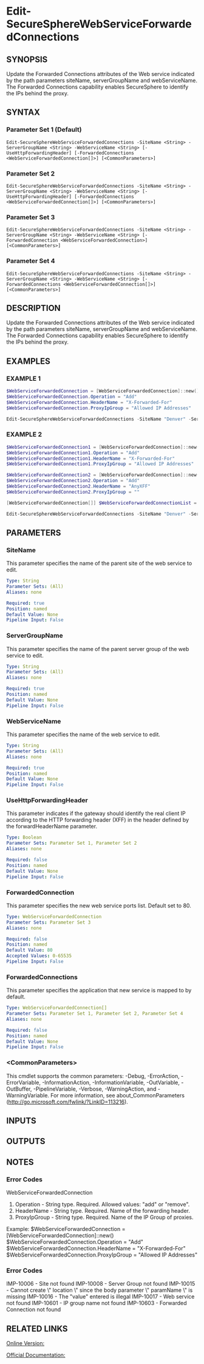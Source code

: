 ﻿# Edit-SecureSphereWebServiceForwardedConnections

## SYNOPSIS
Update the Forwarded Connections attributes of the Web service indicated by the path parameters siteName, serverGroupName and webServiceName. The Forwarded Connections capability enables SecureSphere to identify the IPs behind the proxy.

## SYNTAX

### Parameter Set 1 (Default)
```
Edit-SecureSphereWebServiceForwardedConnections -SiteName <String> -ServerGroupName <String> -WebServiceName <String> [-UseHttpForwardingHeader] [-ForwardedConnections <WebServiceForwardedConnection[]>] [<CommonParameters>]
```

### Parameter Set 2
```
Edit-SecureSphereWebServiceForwardedConnections -SiteName <String> -ServerGroupName <String> -WebServiceName <String> [-UseHttpForwardingHeader] [-ForwardedConnections <WebServiceForwardedConnection[]>] [<CommonParameters>]
```

### Parameter Set 3
```
Edit-SecureSphereWebServiceForwardedConnections -SiteName <String> -ServerGroupName <String> -WebServiceName <String> [-ForwardedConnection <WebServiceForwardedConnection>] [<CommonParameters>]
```

### Parameter Set 4
```
Edit-SecureSphereWebServiceForwardedConnections -SiteName <String> -ServerGroupName <String> -WebServiceName <String> [-ForwardedConnections <WebServiceForwardedConnection[]>] [<CommonParameters>]
```

## DESCRIPTION
Update the Forwarded Connections attributes of the Web service indicated by the path parameters siteName, serverGroupName and webServiceName. The Forwarded Connections capability enables SecureSphere to identify the IPs behind the proxy.

## EXAMPLES

### EXAMPLE 1

```powershell
$WebServiceForwardedConnection = [WebServiceForwardedConnection]::new()
$WebServiceForwardedConnection.Operation = "Add"
$WebServiceForwardedConnection.HeaderName = "X-Forwarded-For"
$WebServiceForwardedConnection.ProxyIpGroup = "Allowed IP Addresses"

Edit-SecureSphereWebServiceForwardedConnections -SiteName "Denver" -ServerGroupName "HR-Prod" -WebServiceName "ODS-WebService" -UseHttpForwardingHeader $true -ForwardedConnection $WebServiceForwardedConnection
```

### EXAMPLE 2

```powershell
$WebServiceForwardedConnection1 = [WebServiceForwardedConnection]::new()
$WebServiceForwardedConnection1.Operation = "Add"
$WebServiceForwardedConnection1.HeaderName = "X-Forwarded-For"
$WebServiceForwardedConnection1.ProxyIpGroup = "Allowed IP Addresses"

$WebServiceForwardedConnection2 = [WebServiceForwardedConnection]::new()
$WebServiceForwardedConnection2.Operation = "Add"
$WebServiceForwardedConnection2.HeaderName = "AnyXFF"
$WebServiceForwardedConnection2.ProxyIpGroup = ""

[WebServiceForwardedConnection[]] $WebServiceForwardedConnectionList = @($WebServiceForwardedConnection1, $WebServiceForwardedConnection2)

Edit-SecureSphereWebServiceForwardedConnections -SiteName "Denver" -ServerGroupName "HR-Prod" -WebServiceName "ODS-WebService" -UseHttpForwardingHeader $true -ForwardedConnections $WebServiceForwardedConnectionList
```

## PARAMETERS

### SiteName
This parameter specifies the name of the parent site of the web service to edit.

```yaml
Type: String
Parameter Sets: (All)
Aliases: none

Required: true
Position: named
Default Value: None
Pipeline Input: False
```

### ServerGroupName
This parameter specifies the name of the parent server group of the web service to edit.

```yaml
Type: String
Parameter Sets: (All)
Aliases: none

Required: true
Position: named
Default Value: None
Pipeline Input: False
```

### WebServiceName
This parameter specifies the name of the web service to edit.

```yaml
Type: String
Parameter Sets: (All)
Aliases: none

Required: true
Position: named
Default Value: None
Pipeline Input: False
```

### UseHttpForwardingHeader
This parameter indicates if the gateway should identify the real client IP according to the HTTP forwarding header (XFF) in the header defined by the forwardHeaderName parameter.

```yaml
Type: Boolean
Parameter Sets: Parameter Set 1, Parameter Set 2
Aliases: none

Required: false
Position: named
Default Value: None
Pipeline Input: False
```

### ForwardedConnection
This parameter specifies the new web service ports list. Default set to 80.

```yaml
Type: WebServiceForwardedConnection
Parameter Sets: Parameter Set 3
Aliases: none

Required: false
Position: named
Default Value: 80
Accepted Values: 0-65535
Pipeline Input: False
```

### ForwardedConnections
This parameter specifies the application that new service is mapped to by default.

```yaml
Type: WebServiceForwardedConnection[]
Parameter Sets: Parameter Set 1, Parameter Set 2, Parameter Set 4
Aliases: none

Required: false
Position: named
Default Value: None
Pipeline Input: False
```

### \<CommonParameters\>
This cmdlet supports the common parameters: -Debug, -ErrorAction, -ErrorVariable, -InformationAction, -InformationVariable, -OutVariable, -OutBuffer, -PipelineVariable, -Verbose, -WarningAction, and -WarningVariable. For more information, see about_CommonParameters (http://go.microsoft.com/fwlink/?LinkID=113216).

## INPUTS

## OUTPUTS

## NOTES

### Error Codes
WebServiceForwardedConnection
1. Operation - String type. Required. Allowed values: "add" or "remove".
2. HeaderName - String type. Required. Name of the forwarding header.
3. ProxyIpGroup - String type. Required. Name of the IP Group of proxies.

Example:
$WebServiceForwardedConnection = [WebServiceForwardedConnection]::new()
$WebServiceForwardedConnection.Operation = "Add"
$WebServiceForwardedConnection.HeaderName = "X-Forwarded-For"
$WebServiceForwardedConnection.ProxyIpGroup = "Allowed IP Addresses"

### Error Codes
IMP-10006 - Site not found
IMP-10008 - Server Group not found
IMP-10015 - Cannot create \\" location \\" since the body parameter \\" paramName \\" is missing
IMP-10016 - The "value" entered is illegal
IMP-10017 - Web service not found
IMP-10601 - IP group name not found
IMP-10603 - Forwarded Connection not found

## RELATED LINKS

[Online Version:](https://github.com/akshinmustafayev/Documentation/MD)

[Official Documentation:](https://docs.imperva.com/bundle/v13.6-api-reference-guide/page/61857.htm)



